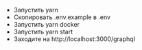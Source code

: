 - Запустить yarn
- Скопировать .env.example в .env
- Запустить yarn docker
- Запустить yarn start
- Заходите на http://localhost:3000/graphql
